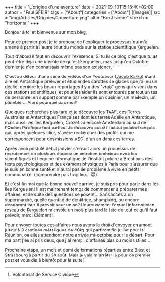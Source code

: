 +++
title = "L'origine d'une aventure"
date = 2021-09-10T15:15:40+02:00
author = "Paul SFEIR"
tags = ["About"]
categories = ["About"]
[[images]]
  src = "img/Articles/Origines/Couverture.png"
  alt = "Brest scene"
  stretch = "horizontal"
+++

Bonjour à toi et bienvenue sur mon blog,

Pour ce premier post je te propose de t'expliquer le processus qui m'a amené à partir à l'autre bout du monde sur la station scientifique Kerguelen.

Tout d'abord il faut en découvrir l'existence. Si tu lis ce blog c'est que tu as peut-être déjà une idée de ce qu'est Kerguelen, mais jusqu'en Octobre dernier je n'en connaissais même pas son existence.

C'est au détour d'une série de vidéos d'un Youtubeur (<a href="https://www.youtube.com/channel/UC8qYxNL3A19Hi410JNBb2sQ">Jacob Karhu</a>) étant allé en Antarctique prélever et étudier des carottes de glaces que j'ai eu un déclic: derrière les beaux reportages il y a des "vrais" gens qui vivent dans ces stations scientifiques, et pour les aider ils sont entourés par tout un tas de personnel en support comme par exemple un cuisinier, un médecin, un plombier... Alors pourquoi pas moi?

Quelques recherches plus tard et je découvre les TAAF, ces Terres Australes et Antarctiques Françaises dont les terres Adélie en Antarctique, mais aussi les îles Kerguelen, Crozet ou encore Amsterdam au sud de l'Océan Pacifique font parties. Je découvre aussi l'Institut polaire français qui, après quelques clics, s'avère rechercher des profils qui me correspondent pour des missions VSC[^1] d'un an dans ces terres.

Après avoir postulé début janvier s'ensuit alors un processus de recrutement en plusieurs étapes: un entretien technique avec les scientifiques et l'équipe informatique de l'institut polaire à Brest puis des tests psychologiques et des examens physiques à Paris pour s'assurer que je suis en bonne santé et n'aurai pas de problème à vivre en petite communauté. (comprendre pas trop fou... :innocent:)

Et c'est fin mai que la bonne nouvelle arrive, je suis pris pour partir dans les îles Kerguelen!
Il est maintenant temps de commencer à préparer mes affaires, et de suite des questions se posent... Sans accès à un supermarché, quelle quantité de dentifrice, shampoing, ou encore déodorant faut-il prévoir pour un an?
Heureusement l'actuel informaticien réseau de Kerguelen m'envoie un mois plus tard la liste de tout ce qu'il faut prévoir, merci Clément !

Pour envoyer toutes ces affaires nous avons le droit d'envoyer en amont jusqu'à 3 cantines métalliques de 40kg qui partiront fin juillet pour la Réunion, où elles attendront notre arrivée mi-octobre pour le départ. Pour ma part j'en ai pris deux, que j'ai rempli d'affaires plus ou moins utiles...

Prochaine étape, un mois et demi de formations réparties entre Brest et Strasbourg à partir du 30 août. Mais je vais m'arrêter là pour ce premier post et vous dis à bientôt pour la suite !

[^1]:Volontariat de Service Civique
